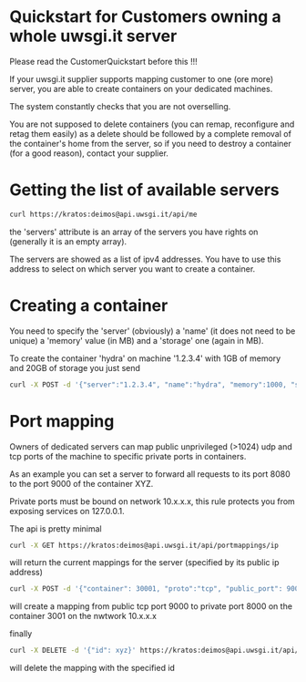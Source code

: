 Quickstart for Customers owning a whole uwsgi.it server
=======================================================

Please read the CustomerQuickstart before this !!!

If your uwsgi.it supplier supports mapping customer to one (ore more) server, you are able to create containers on your dedicated machines.

The system constantly checks that you are not overselling.

You are not supposed to delete containers (you can remap, reconfigure and retag them easily) as a delete should be followed by a complete removal of the container's home from the server, so if you need to destroy a container (for a good reason), contact your supplier.


Getting the list of available servers
=====================================

```sh
curl https://kratos:deimos@api.uwsgi.it/api/me
```

the 'servers' attribute is an array of the servers you have rights on (generally it is an empty array).

The servers are showed as a list of ipv4 addresses. You have to use this address to select on which server you want to create a container.


Creating a container
====================

You need to specify the 'server' (obviously) a 'name' (it does not need to be unique) a 'memory' value (in MB) and a 'storage' one (again in MB).

To create the container 'hydra' on machine '1.2.3.4' with 1GB of memory and 20GB of storage you just send

```sh
curl -X POST -d '{"server":"1.2.3.4", "name":"hydra", "memory":1000, "storage":20000}' https://kratos:deimos@api.uwsgi.it/api/containers
```

Port mapping
============

Owners of dedicated servers can map public unprivileged (>1024) udp and tcp ports of the machine to specific private ports in containers.

As an example you can set a server to forward all requests to its port 8080 to the port 9000 of the container XYZ.

Private ports must be bound on network 10.x.x.x, this rule protects you from exposing services on 127.0.0.1.

The api is pretty minimal

```sh
curl -X GET https://kratos:deimos@api.uwsgi.it/api/portmappings/ip
```

will return the current mappings for the server (specified by its public ip address)

```sh
curl -X POST -d '{"container": 30001, "proto":"tcp", "public_port": 9000, "private_port": 8000}' https://kratos:deimos@api.uwsgi.it/api/portmappings/ip
```

will create a mapping from public tcp port 9000 to private port 8000 on the container 3001 on the nwtwork 10.x.x.x

finally

```sh
curl -X DELETE -d '{"id": xyz}' https://kratos:deimos@api.uwsgi.it/api/portmappings/ip
```

will delete the mapping with the specified id
